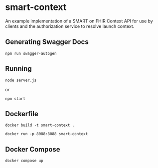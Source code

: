# smart-context

An example implementation of a SMART on FHIR Context API for use by clients and the authorization service to resolve launch context.

## Generating Swagger Docs

```shell
npm run swagger-autogen
```

## Running

```shell
node server.js
```

or

```shell
npm start
```


## Dockerfile

```shell
docker build -t smart-context .

docker run -p 8088:8088 smart-context
```

## Docker Compose

```shell
docker compose up
```
